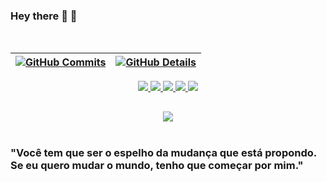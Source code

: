   ### Hey there 👋 🚀
<br />
  
 | [![GitHub Commits](http://github-profile-summary-cards.vercel.app/api/cards/productive-time?username=joaoMiraya&theme=dracula&utcOffset=-3)](https://github.com/vn7n24fzkq/github-profile-summary-cards) | [![GitHub Details](http://github-profile-summary-cards.vercel.app/api/cards/profile-details?username=joaoMiraya&theme=dracula)](https://github.com/vn7n24fzkq/github-profile-summary-cards) |  
 | ----------- | ----------- |


 
<div align="center" >
  <a href="https://skillicons.dev">
    <img src="https://skillicons.dev/icons?i=aws,gcp,azure,terraform,docker,kubernetes&perline=3" />
  </a>
  <a href="https://skillicons.dev">
    <img src="https://skillicons.dev/icons?i=cs,dotnet,typescript,javascript,nodejs,express,sequelize,php&perline=4" />
  </a>
  <a href="https://skillicons.dev">
    <img src="https://skillicons.dev/icons?i=react,solidjs,vite,redux,tailwind,saas&perline=3" />
  </a>
  <a href="https://skillicons.dev">
    <img src="https://skillicons.dev/icons?i=mysql,postgres,sqlite,redis&perline=2" />
  </a>
  <a href="https://skillicons.dev">
    <img src="https://skillicons.dev/icons?i=git,vscode,cloudflare,figma,jenkins,github,linux,postman&perline=4" />
  </a>
</div>

 
##
   <div align="center" >
     <img src="https://github-profile-trophy.vercel.app/?username=joaoMiraya&row=1&column=6&theme=dracula&margin-w=15&margin-h=15"/>
  </div>
  
 <br />

### "Você tem que ser o espelho da mudança que está propondo. Se eu quero mudar o mundo, tenho que começar por mim."
